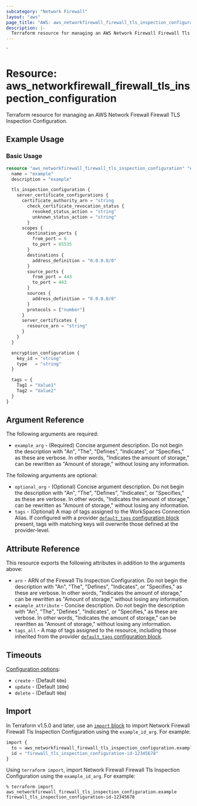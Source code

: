 ```yaml
---
subcategory: "Network Firewall"
layout: "aws"
page_title: "AWS: aws_networkfirewall_firewall_tls_inspection_configuration"
description: |-
  Terraform resource for managing an AWS Network Firewall Firewall Tls Inspection Configuration.
---
```

<!---
TIP: A few guiding principles for writing documentation:
1. Use simple language while avoiding jargon and figures of speech.
2. Focus on brevity and clarity to keep a reader's attention.
3. Use active voice and present tense whenever you can.
4. Document your feature as it exists now; do not mention the future or past if you can help it.
5. Use accessible and inclusive language.
--->`
# Resource: aws_networkfirewall_firewall_tls_inspection_configuration

Terraform resource for managing an AWS Network Firewall Firewall TLS Inspection Configuration.

## Example Usage

### Basic Usage

```terraform
resource "aws_networkfirewall_firewall_tls_inspection_configuration" "example" {
  name = "example"
  description = "example"

  tls_inspection_configuration {
    server_certificate_configurations {
      certificate_authority_arn = "string
        check_certificate_revocation_status {
          revoked_status_action = "string"
          unknown_status_action = "string"
        }
      scopes {
        destination_ports {
          from_port = 0
          to_port = 65535
        }
        destinations {
          address_definition = "0.0.0.0/0"
        }
        source_ports {
          from_port = 443
          to_port = 443
        }
        sources {
          address_definition = "0.0.0.0/0"
        }
        protocols = ["number"]
      }
      server_certificates {
        resource_arn = "string"
      }
    }
  }

  encryption_configuration {
    key_id = "string"
    type   = "string"
  }

  tags = {
    Tag1 = "Value1"
    Tag2 = "Value2"
  }
}
```

## Argument Reference

The following arguments are required:

* `example_arg` - (Required) Concise argument description. Do not begin the description with "An", "The", "Defines", "Indicates", or "Specifies," as these are verbose. In other words, "Indicates the amount of storage," can be rewritten as "Amount of storage," without losing any information.

The following arguments are optional:

* `optional_arg` - (Optional) Concise argument description. Do not begin the description with "An", "The", "Defines", "Indicates", or "Specifies," as these are verbose. In other words, "Indicates the amount of storage," can be rewritten as "Amount of storage," without losing any information.
* `tags` - (Optional) A map of tags assigned to the WorkSpaces Connection Alias. If configured with a provider [`default_tags` configuration block](https://registry.terraform.io/providers/hashicorp/aws/latest/docs#default_tags-configuration-block) present, tags with matching keys will overwrite those defined at the provider-level.

## Attribute Reference

This resource exports the following attributes in addition to the arguments above:

* `arn` - ARN of the Firewall Tls Inspection Configuration. Do not begin the description with "An", "The", "Defines", "Indicates", or "Specifies," as these are verbose. In other words, "Indicates the amount of storage," can be rewritten as "Amount of storage," without losing any information.
* `example_attribute` - Concise description. Do not begin the description with "An", "The", "Defines", "Indicates", or "Specifies," as these are verbose. In other words, "Indicates the amount of storage," can be rewritten as "Amount of storage," without losing any information.
* `tags_all` - A map of tags assigned to the resource, including those inherited from the provider [`default_tags` configuration block](https://registry.terraform.io/providers/hashicorp/aws/latest/docs#default_tags-configuration-block).

## Timeouts

[Configuration options](https://developer.hashicorp.com/terraform/language/resources/syntax#operation-timeouts):

* `create` - (Default `60m`)
* `update` - (Default `180m`)
* `delete` - (Default `90m`)

## Import

In Terraform v1.5.0 and later, use an [`import` block](https://developer.hashicorp.com/terraform/language/import) to import Network Firewall Firewall Tls Inspection Configuration using the `example_id_arg`. For example:

```terraform
import {
  to = aws_networkfirewall_firewall_tls_inspection_configuration.example
  id = "firewall_tls_inspection_configuration-id-12345678"
}
```

Using `terraform import`, import Network Firewall Firewall Tls Inspection Configuration using the `example_id_arg`. For example:

```console
% terraform import aws_networkfirewall_firewall_tls_inspection_configuration.example firewall_tls_inspection_configuration-id-12345678
```
